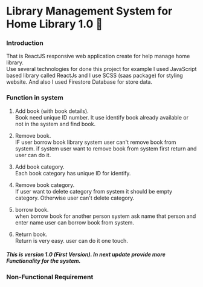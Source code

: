 # Library Management System for Home Library 1.0 :notebook_with_decorative_cover:

### Introduction
That is ReactJS responsive web application create for help manage home library. <br>
Use several technologies for done this project for example I used JavaScript based library called ReactJs and I use SCSS (saas package) for styling website. And also I used Firestore Database for store data.

### Function in system
01. Add book (with book details). <br>
Book need unique ID number. It use identify book already available or not in the system and find book. <br>

02. Remove book. <br>
IF user borrow book library system user can't remove book from system. if system user want to remove book from system first return and user can do it.

03. Add book category. <br>
Each book category has unique ID for identify.

04. Remove book category. <br>
If user want to delete category from system it should be empty category. Otherwise user can't delete category.

05. borrow book. <br>
when borrow book for another person system ask name that person and enter name user can borrow book from system.

06. Return book. <br>
Return is very easy. user can do it one touch. <br>

##### This is version 1.0 (First Version). In next update provide more Functionality for the system.

### Non-Functional Requirement